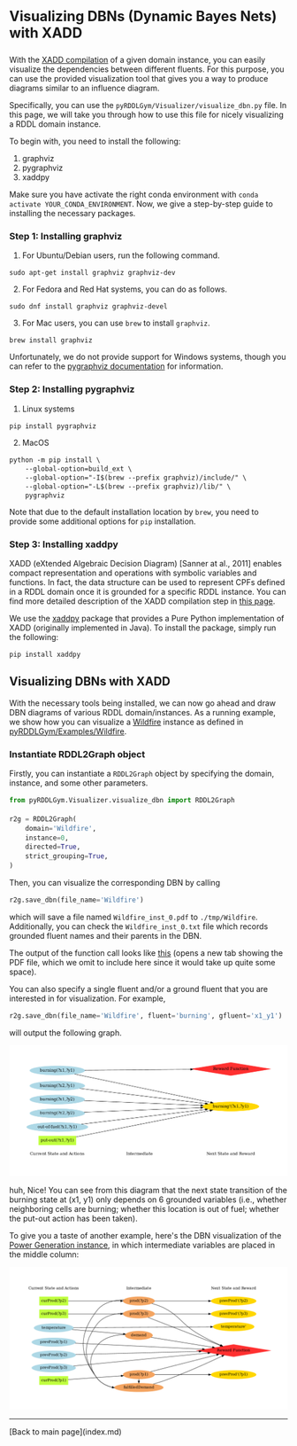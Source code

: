 <p style="font-size:25px;text-align:left"><b>Visualizing DBNs (Dynamic Bayes Nets) with XADD</b></p>

With the [XADD compilation](/xadd.md) of a given domain instance, you can easily visualize the dependencies between different fluents.  For this purpose, you can use the provided visualization tool that gives you a way to produce diagrams similar to an influence diagram.

Specifically, you can use the `pyRDDLGym/Visualizer/visualize_dbn.py` file. In this page, we will take you through how to use this file for nicely visualizing a RDDL domain instance.

To begin with, you need to install the following:

1. graphviz
2. pygraphviz
3. xaddpy

Make sure you have activate the right conda environment with `conda activate YOUR_CONDA_ENVIRONMENT`. Now, we give a step-by-step guide to installing the necessary packages.

### Step 1: Installing graphviz

1. For Ubuntu/Debian users, run the following command.

```shell
sudo apt-get install graphviz graphviz-dev
```

2. For Fedora and Red Hat systems, you can do as follows.

```shell
sudo dnf install graphviz graphviz-devel
```

3. For Mac users, you can use `brew` to install `graphviz`.

```shell
brew install graphviz
```

Unfortunately, we do not provide support for Windows systems, though you can refer to the [pygraphviz documentation](https://pygraphviz.github.io/documentation/stable/install.html) for information.

### Step 2: Installing pygraphviz

1. Linux systems

```shell
pip install pygraphviz
```

2. MacOS

```shell
python -m pip install \
    --global-option=build_ext \
    --global-option="-I$(brew --prefix graphviz)/include/" \
    --global-option="-L$(brew --prefix graphviz)/lib/" \
    pygraphviz
```

Note that due to the default installation location by `brew`, you need to provide some additional options for `pip` installation.

### Step 3: Installing xaddpy

XADD (eXtended Algebraic Decision Diagram) [Sanner at al., 2011] enables compact representation and operations with symbolic variables and functions. In fact, the data structure can be used to represent CPFs defined in a RDDL domain once it is grounded for a specific RDDL instance.
You can find more detailed description of the XADD compilation step in [this page](/xadd.md). 

We use the [xaddpy](https://github.com/jihwan-jeong/xaddpy) package that provides a Pure Python implementation of XADD (originally implemented in Java). To install the package, simply run the following:

```shell
pip install xaddpy
```

## Visualizing DBNs with XADD

With the necessary tools being installed, we can now go ahead and draw DBN diagrams of various RDDL domain/instances. As a running example, we show how you can visualize a [Wildfire](/wildfire.md) instance as defined in [pyRDDLGym/Examples/Wildfire](https://github.com/ataitler/pyRDDLGym/tree/main/pyRDDLGym/Examples/Wildfire). 

### Instantiate RDDL2Graph object

Firstly, you can instantiate a `RDDL2Graph` object by specifying the domain, instance, and some other parameters.

```python
from pyRDDLGym.Visualizer.visualize_dbn import RDDL2Graph

r2g = RDDL2Graph(
    domain='Wildfire',
    instance=0,
    directed=True,
    strict_grouping=True,
)
```

Then, you can visualize the corresponding DBN by calling 

```python
r2g.save_dbn(file_name='Wildfire')
```
which will save a file named `Wildfire_inst_0.pdf` to `./tmp/Wildfire`. Additionally, you can check the `Wildfire_inst_0.txt` file which records grounded fluent names and their parents in the DBN. 

The output of the function call looks like [this](/images/Wildfire_inst_0.pdf) (opens a new tab showing the PDF file, which we omit to include here since it would take up quite some space).

You can also specify a single fluent and/or a ground fluent that you are interested in for visualization. For example,

```python
r2g.save_dbn(file_name='Wildfire', fluent='burning', gfluent='x1_y1')
```
will output the following graph.

![](images/Wildfire_burning_x1_y1_inst_0.png "Wildfire Burning (x1, y1)")

huh, Nice! You can see from this diagram that the next state transition of the burning state at (x1, y1) only depends on 6 grounded variables (i.e., whether neighboring cells are burning; whether this location is out of fuel; whether the put-out action has been taken). 



To give you a taste of another example, here's the DBN visualization of the [Power Generation instance](https://github.com/ataitler/pyRDDLGym/tree/main/pyRDDLGym/Examples/Power_gen), in which intermediate variables are placed in the middle column:

![](images/PowerGeneration_inst_0.png "Power Generation")

<hr>
[Back to main page](index.md)
